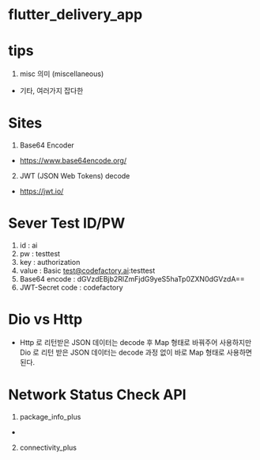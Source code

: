 # flutter_delivery_app

# tips

1. misc 의미 (miscellaneous)
- 기타, 여러가지 잡다한

# Sites
1. Base64 Encoder
- https://www.base64encode.org/
2. JWT (JSON Web Tokens) decode
- https://jwt.io/

# Sever Test ID/PW
1. id              : ai
2. pw              : testtest
3. key             : authorization
4. value           : Basic test@codefactory.ai:testtest
5. Base64 encode   : dGVzdEBjb2RlZmFjdG9yeS5haTp0ZXN0dGVzdA==
6. JWT-Secret code : codefactory

# Dio vs Http
- Http 로 리턴받은 JSON 데이터는 decode 후 Map 형태로 바꿔주어 사용하지만
  Dio 로 리턴 받은 JSON 데이터는 decode 과정 없이 바로 Map 형태로 사용하면 된다.

# Network Status Check API
1. package_info_plus
- 
2. connectivity_plus 
